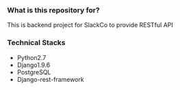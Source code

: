 ### What is this repository for? ###

This is backend project for SlackCo to provide RESTful API


### Technical Stacks ###

* Python2.7
* Django1.9.6
* PostgreSQL
* Django-rest-framework
